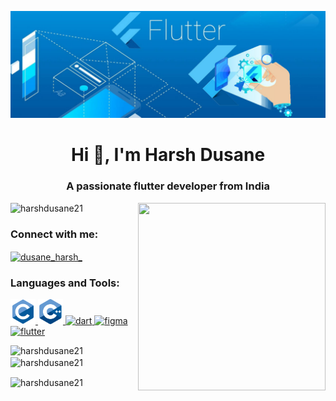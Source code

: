 ![logo](https://github.com/HarshDusane21/HarshDusane21/blob/main/flutter-banner.jpg?raw=true)

<h1 align="center">Hi 👋, I'm Harsh Dusane</h1>
<h3 align="center">A passionate flutter developer from India</h3>
<img src="https://cdn.biotecnika.org/wp-content/uploads/2023/09/Do-Biologists-Need-to-Learn-Coding.jpg" height="300px"width="300px"align="right">

<p align="left"> <img src="https://komarev.com/ghpvc/?username=harshdusane21&label=Profile%20views&color=0e75b6&style=flat" alt="harshdusane21" /> </p>

<h3 align="left">Connect with me:</h3>
<p align="left">
<a href="https://instagram.com/dusane_harsh_" target="blank"><img align="center" src="https://raw.githubusercontent.com/rahuldkjain/github-profile-readme-generator/master/src/images/icons/Social/instagram.svg" alt="dusane_harsh_" height="30" width="40" /></a>
</p>

<h3 align="left">Languages and Tools:</h3>
<p align="left"> <a href="https://www.cprogramming.com/" target="_blank" rel="noreferrer"> <img src="https://raw.githubusercontent.com/devicons/devicon/master/icons/c/c-original.svg" alt="c" width="40" height="40"/> </a> <a href="https://www.w3schools.com/cpp/" target="_blank" rel="noreferrer"> <img src="https://raw.githubusercontent.com/devicons/devicon/master/icons/cplusplus/cplusplus-original.svg" alt="cplusplus" width="40" height="40"/> </a> <a href="https://dart.dev" target="_blank" rel="noreferrer"> <img src="https://www.vectorlogo.zone/logos/dartlang/dartlang-icon.svg" alt="dart" width="40" height="40"/> </a> <a href="https://www.figma.com/" target="_blank" rel="noreferrer"> <img src="https://www.vectorlogo.zone/logos/figma/figma-icon.svg" alt="figma" width="40" height="40"/> </a> <a href="https://flutter.dev" target="_blank" rel="noreferrer"> <img src="https://www.vectorlogo.zone/logos/flutterio/flutterio-icon.svg" alt="flutter" width="40" height="40"/> </a> </p>

<p><img align="left" src="https://github-readme-stats.vercel.app/api/top-langs?username=harshdusane21&show_icons=true&locale=en&layout=compact" alt="harshdusane21" /></p>

<p>&nbsp;<img align="center" src="https://github-readme-stats.vercel.app/api?username=harshdusane21&show_icons=true&locale=en" alt="harshdusane21" /></p>

<p><img align="center" src="https://github-readme-streak-stats.herokuapp.com/?user=harshdusane21&" alt="harshdusane21" /></p>
